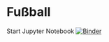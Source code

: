 # Fußball

Start Jupyter Notebook [![Binder](https://mybinder.org/badge_logo.svg)](https://mybinder.org/v2/gh/r-Files/Fussball/master)
